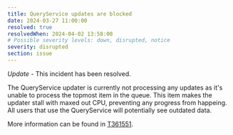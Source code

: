 ```yaml
---
title: QueryService updates are blocked
date: 2024-03-27 11:00:00
resolved: true
resolvedWhen: 2024-04-02 13:58:00
# Possible severity levels: down, disrupted, notice
severity: disrupted
section: issue
---
```


*Update* - This incident has been resolved.

The QueryService updater is currently not processing any updates as it's unable to process the topmost item in the queue.
This item makes the updater stall with maxed out CPU, preventing any progress from happeing.
All users that use the QueryService will potentially see outdated data.

More information can be found in [T361551](https://phabricator.wikimedia.org/T361551).

